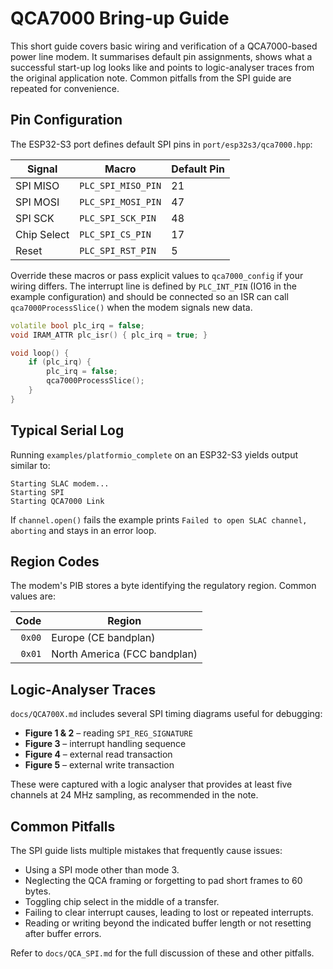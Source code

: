 # QCA7000 Bring-up Guide

This short guide covers basic wiring and verification of a QCA7000-based power line modem. It summarises default pin assignments, shows what a successful start-up log looks like and points to logic-analyser traces from the original application note. Common pitfalls from the SPI guide are repeated for convenience.

## Pin Configuration

The ESP32-S3 port defines default SPI pins in `port/esp32s3/qca7000.hpp`:

| Signal        | Macro                | Default Pin |
|---------------|---------------------|-------------|
| SPI MISO      | `PLC_SPI_MISO_PIN`  | 21          |
| SPI MOSI      | `PLC_SPI_MOSI_PIN`  | 47          |
| SPI SCK       | `PLC_SPI_SCK_PIN`   | 48          |
| Chip Select   | `PLC_SPI_CS_PIN`    | 17          |
| Reset         | `PLC_SPI_RST_PIN`   | 5           |

Override these macros or pass explicit values to `qca7000_config` if your wiring differs. The interrupt line is defined by `PLC_INT_PIN` (IO16 in the example configuration) and should be connected so an ISR can call `qca7000ProcessSlice()` when the modem signals new data.

```cpp
volatile bool plc_irq = false;
void IRAM_ATTR plc_isr() { plc_irq = true; }

void loop() {
    if (plc_irq) {
        plc_irq = false;
        qca7000ProcessSlice();
    }
}
```

## Typical Serial Log

Running `examples/platformio_complete` on an ESP32-S3 yields output similar to:

```text
Starting SLAC modem...
Starting SPI
Starting QCA7000 Link
```

If `channel.open()` fails the example prints `Failed to open SLAC channel, aborting` and stays in an error loop.

## Region Codes

The modem's PIB stores a byte identifying the regulatory region. Common values are:

| Code | Region |
|-----:|-------|
| `0x00` | Europe (CE bandplan) |
| `0x01` | North America (FCC bandplan) |

## Logic-Analyser Traces

`docs/QCA700X.md` includes several SPI timing diagrams useful for debugging:

- **Figure 1 & 2** – reading `SPI_REG_SIGNATURE`
- **Figure 3** – interrupt handling sequence
- **Figure 4** – external read transaction
- **Figure 5** – external write transaction

These were captured with a logic analyser that provides at least five channels at 24 MHz sampling, as recommended in the note.

## Common Pitfalls

The SPI guide lists multiple mistakes that frequently cause issues:

- Using a SPI mode other than mode 3.
- Neglecting the QCA framing or forgetting to pad short frames to 60 bytes.
- Toggling chip select in the middle of a transfer.
- Failing to clear interrupt causes, leading to lost or repeated interrupts.
- Reading or writing beyond the indicated buffer length or not resetting after buffer errors.

Refer to `docs/QCA_SPI.md` for the full discussion of these and other pitfalls.
